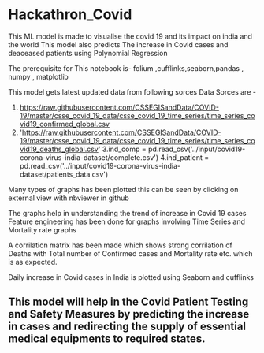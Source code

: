 # Hackathron_Covid

This ML model is made to visualise the covid 19 and its impact on india and the world
This model also predicts The increase in Covid cases and deaceased patients using Polynomial Regression

The prerequisite for This notebook is-
folium ,cufflinks,seaborn,pandas , numpy , matplotlib

This model gets latest updated data from following sorces
Data Sorces are -
1. https://raw.githubusercontent.com/CSSEGISandData/COVID-19/master/csse_covid_19_data/csse_covid_19_time_series/time_series_covid19_confirmed_global.csv
2. 'https://raw.githubusercontent.com/CSSEGISandData/COVID-19/master/csse_covid_19_data/csse_covid_19_time_series/time_series_covid19_deaths_global.csv'
3.ind_comp = pd.read_csv('../input/covid19-corona-virus-india-dataset/complete.csv')
4.ind_patient = pd.read_csv('../input/covid19-corona-virus-india-dataset/patients_data.csv')

Many types of graphs has been plotted this can be seen by clicking on external view with nbviewer in github

The graphs help in understanding the trend of increase in Covid 19 cases
Feature engineering has been done for graphs involving Time Series and Mortality rate graphs

A corrilation matrix has been made which shows strong corrilation of Deaths with Total number of Confirmed cases and Mortality rate etc. which is as expected.

Daily increase in Covid cases in India is plotted using Seaborn and cufflinks

## This model will help in the Covid Patient Testing and Safety Measures by predicting the increase in cases and redirecting the supply of essential medical equipments to required states.
